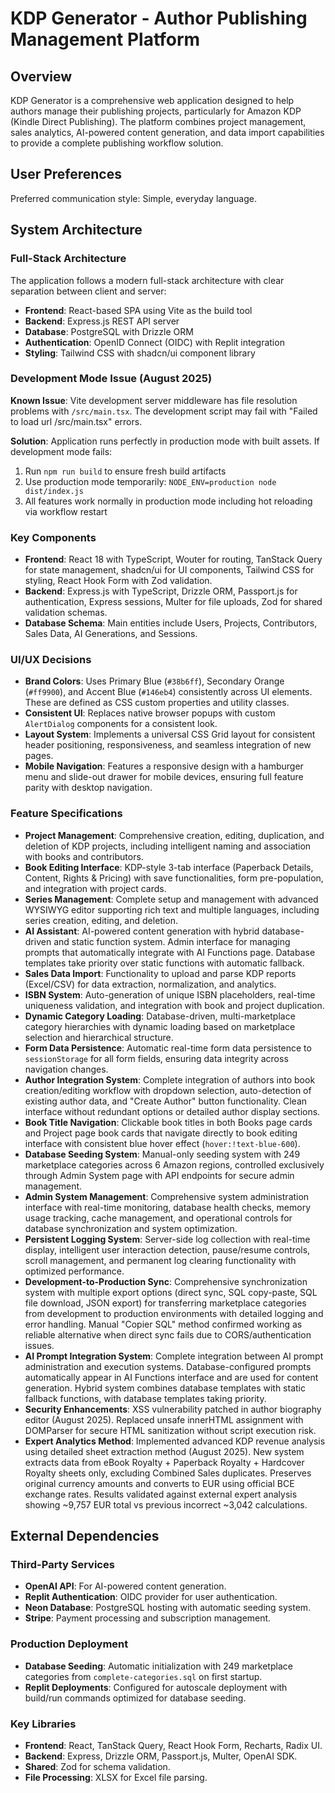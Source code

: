# KDP Generator - Author Publishing Management Platform

## Overview
KDP Generator is a comprehensive web application designed to help authors manage their publishing projects, particularly for Amazon KDP (Kindle Direct Publishing). The platform combines project management, sales analytics, AI-powered content generation, and data import capabilities to provide a complete publishing workflow solution.

## User Preferences
Preferred communication style: Simple, everyday language.

## System Architecture

### Full-Stack Architecture
The application follows a modern full-stack architecture with clear separation between client and server:
- **Frontend**: React-based SPA using Vite as the build tool
- **Backend**: Express.js REST API server
- **Database**: PostgreSQL with Drizzle ORM
- **Authentication**: OpenID Connect (OIDC) with Replit integration
- **Styling**: Tailwind CSS with shadcn/ui component library

### Development Mode Issue (August 2025)
**Known Issue**: Vite development server middleware has file resolution problems with `/src/main.tsx`. The development script may fail with "Failed to load url /src/main.tsx" errors.

**Solution**: Application runs perfectly in production mode with built assets. If development mode fails:
1. Run `npm run build` to ensure fresh build artifacts
2. Use production mode temporarily: `NODE_ENV=production node dist/index.js`
3. All features work normally in production mode including hot reloading via workflow restart

### Key Components
- **Frontend**: React 18 with TypeScript, Wouter for routing, TanStack Query for state management, shadcn/ui for UI components, Tailwind CSS for styling, React Hook Form with Zod validation.
- **Backend**: Express.js with TypeScript, Drizzle ORM, Passport.js for authentication, Express sessions, Multer for file uploads, Zod for shared validation schemas.
- **Database Schema**: Main entities include Users, Projects, Contributors, Sales Data, AI Generations, and Sessions.

### UI/UX Decisions
- **Brand Colors**: Uses Primary Blue (`#38b6ff`), Secondary Orange (`#ff9900`), and Accent Blue (`#146eb4`) consistently across UI elements. These are defined as CSS custom properties and utility classes.
- **Consistent UI**: Replaces native browser popups with custom `AlertDialog` components for a consistent look.
- **Layout System**: Implements a universal CSS Grid layout for consistent header positioning, responsiveness, and seamless integration of new pages.
- **Mobile Navigation**: Features a responsive design with a hamburger menu and slide-out drawer for mobile devices, ensuring full feature parity with desktop navigation.

### Feature Specifications
- **Project Management**: Comprehensive creation, editing, duplication, and deletion of KDP projects, including intelligent naming and association with books and contributors.
- **Book Editing Interface**: KDP-style 3-tab interface (Paperback Details, Content, Rights & Pricing) with save functionalities, form pre-population, and integration with project cards.
- **Series Management**: Complete setup and management with advanced WYSIWYG editor supporting rich text and multiple languages, including series creation, editing, and deletion.
- **AI Assistant**: AI-powered content generation with hybrid database-driven and static function system. Admin interface for managing prompts that automatically integrate with AI Functions page. Database templates take priority over static functions with automatic fallback.
- **Sales Data Import**: Functionality to upload and parse KDP reports (Excel/CSV) for data extraction, normalization, and analytics.
- **ISBN System**: Auto-generation of unique ISBN placeholders, real-time uniqueness validation, and integration with book and project duplication.
- **Dynamic Category Loading**: Database-driven, multi-marketplace category hierarchies with dynamic loading based on marketplace selection and hierarchical structure.
- **Form Data Persistence**: Automatic real-time form data persistence to `sessionStorage` for all form fields, ensuring data integrity across navigation changes.
- **Author Integration System**: Complete integration of authors into book creation/editing workflow with dropdown selection, auto-detection of existing author data, and "Create Author" button functionality. Clean interface without redundant options or detailed author display sections.
- **Book Title Navigation**: Clickable book titles in both Books page cards and Project page book cards that navigate directly to book editing interface with consistent blue hover effect (`hover:!text-blue-600`).
- **Database Seeding System**: Manual-only seeding system with 249 marketplace categories across 6 Amazon regions, controlled exclusively through Admin System page with API endpoints for secure admin management.
- **Admin System Management**: Comprehensive system administration interface with real-time monitoring, database health checks, memory usage tracking, cache management, and operational controls for database synchronization and system optimization.
- **Persistent Logging System**: Server-side log collection with real-time display, intelligent user interaction detection, pause/resume controls, scroll management, and permanent log clearing functionality with optimized performance.
- **Development-to-Production Sync**: Comprehensive synchronization system with multiple export options (direct sync, SQL copy-paste, SQL file download, JSON export) for transferring marketplace categories from development to production environments with detailed logging and error handling. Manual "Copier SQL" method confirmed working as reliable alternative when direct sync fails due to CORS/authentication issues.
- **AI Prompt Integration System**: Complete integration between AI prompt administration and execution systems. Database-configured prompts automatically appear in AI Functions interface and are used for content generation. Hybrid system combines database templates with static fallback functions, with database templates taking priority.
- **Security Enhancements**: XSS vulnerability patched in author biography editor (August 2025). Replaced unsafe innerHTML assignment with DOMParser for secure HTML sanitization without script execution risk.
- **Expert Analytics Method**: Implemented advanced KDP revenue analysis using detailed sheet extraction method (August 2025). New system extracts data from eBook Royalty + Paperback Royalty + Hardcover Royalty sheets only, excluding Combined Sales duplicates. Preserves original currency amounts and converts to EUR using official BCE exchange rates. Results validated against external expert analysis showing ~9,757 EUR total vs previous incorrect ~3,042 calculations.

## External Dependencies

### Third-Party Services
- **OpenAI API**: For AI-powered content generation.
- **Replit Authentication**: OIDC provider for user authentication.
- **Neon Database**: PostgreSQL hosting with automatic seeding system.
- **Stripe**: Payment processing and subscription management.

### Production Deployment
- **Database Seeding**: Automatic initialization with 249 marketplace categories from `complete-categories.sql` on first startup.
- **Replit Deployments**: Configured for autoscale deployment with build/run commands optimized for database seeding.

### Key Libraries
- **Frontend**: React, TanStack Query, React Hook Form, Recharts, Radix UI.
- **Backend**: Express, Drizzle ORM, Passport.js, Multer, OpenAI SDK.
- **Shared**: Zod for schema validation.
- **File Processing**: XLSX for Excel file parsing.